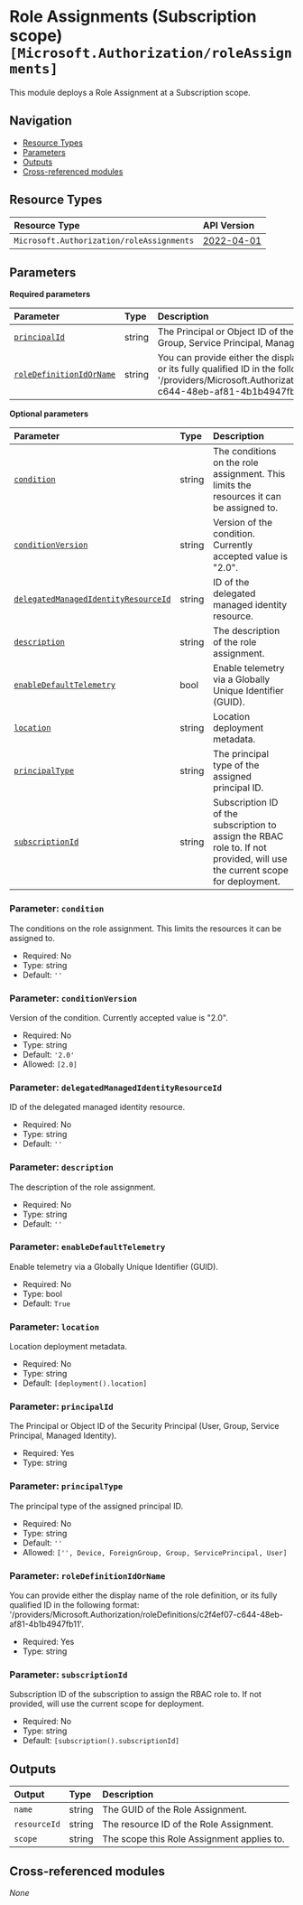 # Role Assignments (Subscription scope) `[Microsoft.Authorization/roleAssignments]`

This module deploys a Role Assignment at a Subscription scope.

## Navigation

- [Resource Types](#Resource-Types)
- [Parameters](#Parameters)
- [Outputs](#Outputs)
- [Cross-referenced modules](#Cross-referenced-modules)

## Resource Types

| Resource Type | API Version |
| :-- | :-- |
| `Microsoft.Authorization/roleAssignments` | [2022-04-01](https://learn.microsoft.com/en-us/azure/templates/Microsoft.Authorization/2022-04-01/roleAssignments) |

## Parameters

**Required parameters**

| Parameter | Type | Description |
| :-- | :-- | :-- |
| [`principalId`](#parameter-principalid) | string | The Principal or Object ID of the Security Principal (User, Group, Service Principal, Managed Identity). |
| [`roleDefinitionIdOrName`](#parameter-roledefinitionidorname) | string | You can provide either the display name of the role definition, or its fully qualified ID in the following format: '/providers/Microsoft.Authorization/roleDefinitions/c2f4ef07-c644-48eb-af81-4b1b4947fb11'. |

**Optional parameters**

| Parameter | Type | Description |
| :-- | :-- | :-- |
| [`condition`](#parameter-condition) | string | The conditions on the role assignment. This limits the resources it can be assigned to. |
| [`conditionVersion`](#parameter-conditionversion) | string | Version of the condition. Currently accepted value is "2.0". |
| [`delegatedManagedIdentityResourceId`](#parameter-delegatedmanagedidentityresourceid) | string | ID of the delegated managed identity resource. |
| [`description`](#parameter-description) | string | The description of the role assignment. |
| [`enableDefaultTelemetry`](#parameter-enabledefaulttelemetry) | bool | Enable telemetry via a Globally Unique Identifier (GUID). |
| [`location`](#parameter-location) | string | Location deployment metadata. |
| [`principalType`](#parameter-principaltype) | string | The principal type of the assigned principal ID. |
| [`subscriptionId`](#parameter-subscriptionid) | string | Subscription ID of the subscription to assign the RBAC role to. If not provided, will use the current scope for deployment. |

### Parameter: `condition`

The conditions on the role assignment. This limits the resources it can be assigned to.
- Required: No
- Type: string
- Default: `''`

### Parameter: `conditionVersion`

Version of the condition. Currently accepted value is "2.0".
- Required: No
- Type: string
- Default: `'2.0'`
- Allowed: `[2.0]`

### Parameter: `delegatedManagedIdentityResourceId`

ID of the delegated managed identity resource.
- Required: No
- Type: string
- Default: `''`

### Parameter: `description`

The description of the role assignment.
- Required: No
- Type: string
- Default: `''`

### Parameter: `enableDefaultTelemetry`

Enable telemetry via a Globally Unique Identifier (GUID).
- Required: No
- Type: bool
- Default: `True`

### Parameter: `location`

Location deployment metadata.
- Required: No
- Type: string
- Default: `[deployment().location]`

### Parameter: `principalId`

The Principal or Object ID of the Security Principal (User, Group, Service Principal, Managed Identity).
- Required: Yes
- Type: string

### Parameter: `principalType`

The principal type of the assigned principal ID.
- Required: No
- Type: string
- Default: `''`
- Allowed: `['', Device, ForeignGroup, Group, ServicePrincipal, User]`

### Parameter: `roleDefinitionIdOrName`

You can provide either the display name of the role definition, or its fully qualified ID in the following format: '/providers/Microsoft.Authorization/roleDefinitions/c2f4ef07-c644-48eb-af81-4b1b4947fb11'.
- Required: Yes
- Type: string

### Parameter: `subscriptionId`

Subscription ID of the subscription to assign the RBAC role to. If not provided, will use the current scope for deployment.
- Required: No
- Type: string
- Default: `[subscription().subscriptionId]`


## Outputs

| Output | Type | Description |
| :-- | :-- | :-- |
| `name` | string | The GUID of the Role Assignment. |
| `resourceId` | string | The resource ID of the Role Assignment. |
| `scope` | string | The scope this Role Assignment applies to. |

## Cross-referenced modules

_None_

